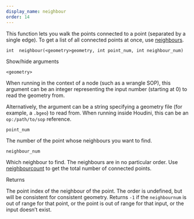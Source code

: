 ```yaml
---
display_name: neighbour
order: 14
---
```

This function lets you walk the points connected to a point (separated by a single edge). To get a list of all connected points at once, use [neighbours](neighbours.html "Returns an array of the point numbers of the neighbours of a point.").

`int  neighbour(<geometry>geometry, int point_num, int neighbour_num)`

Show/hide arguments

`<geometry>`

When running in the context of a node (such as a wrangle SOP), this argument can be an integer representing the input number (starting at 0) to read the geometry from.

Alternatively, the argument can be a string specifying a geometry file (for example, a `.bgeo`) to read from. When running inside Houdini, this can be an `op:/path/to/sop` reference.

`point_num`

The number of the point whose neighbours you want to find.

`neighbour_num`

Which neighbour to find. The neighbours are in no particular order. Use [neighbourcount](neighbourcount.html "Returns the number of points that are connected to the specified point.") to get the total number of connected points.

Returns

The point index of the neighbour of the point. The order is undefined, but will be consistent for consistent geometry. Returns `-1` if the `neighbournum` is out of range for that point, or the point is out of range for that input, or the input doesn’t exist.
